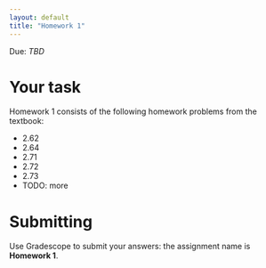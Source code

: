 ```yaml
---
layout: default
title: "Homework 1"
---
```


Due: *TBD*

# Your task

Homework 1 consists of the following homework problems from the textbook:

* 2.62
* 2.64
* 2.71
* 2.72
* 2.73
* TODO: more

# Submitting

Use Gradescope to submit your answers: the assignment name is **Homework 1**.
